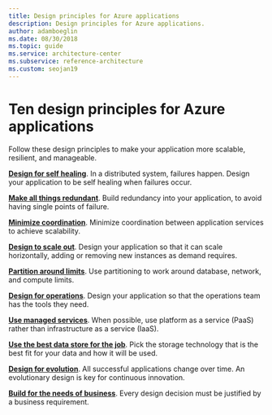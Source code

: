 ```yaml
---
title: Design principles for Azure applications
description: Design principles for Azure applications.
author: adamboeglin
ms.date: 08/30/2018
ms.topic: guide
ms.service: architecture-center
ms.subservice: reference-architecture
ms.custom: seojan19
---
```


# Ten design principles for Azure applications

Follow these design principles to make your application more scalable, resilient, and manageable.

**[Design for self healing](self-healing.md)**. In a distributed system, failures happen. Design your application to be self healing when failures occur.

**[Make all things redundant](redundancy.md)**. Build redundancy into your application, to avoid having single points of failure.

**[Minimize coordination](minimize-coordination.md)**. Minimize coordination between application services to achieve scalability.

**[Design to scale out](scale-out.md)**. Design your application so that it can scale horizontally, adding or removing new instances as demand requires.

**[Partition around limits](partition.md)**. Use partitioning to work around database, network, and compute limits.

**[Design for operations](design-for-operations.md)**. Design your application so that the operations team has the tools they need.

**[Use managed services](managed-services.md)**. When possible, use platform as a service (PaaS) rather than infrastructure as a service (IaaS).

**[Use the best data store for the job](use-the-best-data-store.md)**. Pick the storage technology that is the best fit for your data and how it will be used.

**[Design for evolution](design-for-evolution.md)**. All successful applications change over time. An evolutionary design is key for continuous innovation.

**[Build for the needs of business](build-for-business.md)**. Every design decision must be justified by a business requirement.
